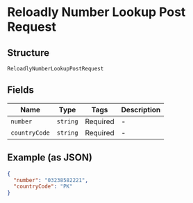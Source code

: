 
# Reloadly Number Lookup Post Request

## Structure

`ReloadlyNumberLookupPostRequest`

## Fields

| Name | Type | Tags | Description |
|  --- | --- | --- | --- |
| `number` | `string` | Required | - |
| `countryCode` | `string` | Required | - |

## Example (as JSON)

```json
{
  "number": "03238582221",
  "countryCode": "PK"
}
```

